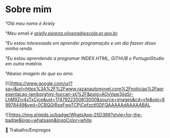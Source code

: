 # Sobre mim
*_°Olá meu nome é Ariely_*

*_°Meu email é arielly.pereira.oliveira@escola.pr.gov.br._*

*_°Eu estou interessada em aprender programação e um dia fazeer disso minha renda._*

*_°Eu estou aprendendo a programar INDEX.HTML, GITHUB e PortugolStudio em outra matéria._*

*_°Abaixo imagem do que eu amo._*

[![]https://www.google.com/url?sa=i&url=https%3A%2F%2Fwww.razaoautomovel.com%2Fnoticias%2Fapresentacao-lamborghini-hurcan-stj%2F&psig=AOvVaw3jjgSr-LhM9Ziv4xTxCicp&ust=1747922350813000&source=images&cd=vfe&opi=89978449&ved=0CBQQjRxqFwoTCPjCpfzctI0DFQAAAAAdAAAAABAL.

![]https://img.shields.io/badge/WhatsApp-25D366?style=for-the-badge&logo=whatsapp&logoColor=white.

🥅 Trabalho/Empregos
